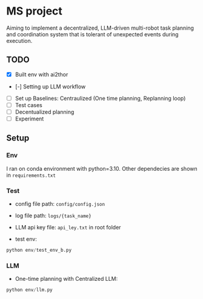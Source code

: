 # MS project
Aiming to implement a decentralized, LLM-driven multi-robot task planning and coordination system that is tolerant of unexpected events during execution.



## TODO
- [x] Built env with ai2thor    
- [-] Setting up LLM workflow
- [ ] Set up Baselines: Centraulized (One time planning, Replanning loop)
- [ ] Test cases
- [ ] Decentualized planning
- [ ] Experiment

## Setup

### Env
I ran on conda environment with python=3.10.
Other dependecies are shown in `requirements.txt`


### Test
- config file path: `config/config.json`
- log file path: `logs/{task_name}`
- LLM api key file: `api_ley.txt` in root folder

- test env:
```python
python env/test_env_b.py
```

### LLM
- One-time planning with Centralized LLM: 
```python
python env/llm.py
```